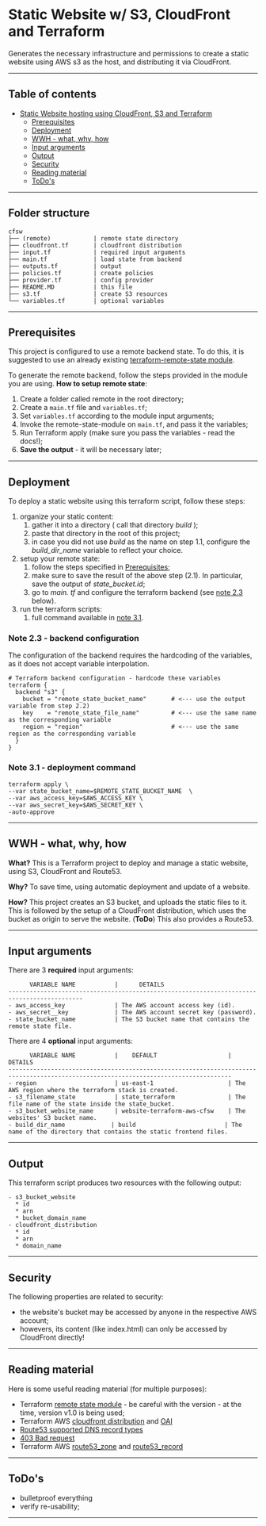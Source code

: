 # Static Website w/ S3, CloudFront and Terraform

Generates the necessary infrastructure and permissions to create a static website using AWS s3 as the host, and distributing it via CloudFront. 
<hr />


## Table of contents
- [Static Website hosting using CloudFront, S3 and Terraform](#static-website-hosting-using-cloudfront-s3-and-terraform)
    - [Prerequisites](#prerequisites)
    - [Deployment](#deployment)
    - [WWH - what, why, how](#wwh---what-why-how)
    - [Input arguments](#input-arguments)
    - [Output](#output)
    - [Security](#security)
    - [Reading material](#reading-material)
    - [ToDo's](#todos)
<hr />


## Folder structure
```
cfsw
├── (remote)            | remote state directory
├── cloudfront.tf       | cloudfront distribution
├── input.tf            | required input arguments
├── main.tf             | load state from backend
├── outputs.tf          | output 
├── policies.tf         | create policies
├── provider.tf         | config provider
├── README.MD           | this file
├── s3.tf               | create S3 resources
└── variables.tf        | optional variables
```
<hr />




## Prerequisites
This project is configured to use a remote backend state. To do this, it is suggested to use an already existing [terraform-remote-state module](https://registry.terraform.io/modules/rafaelmarques7/remote-state/aws/1.1.0).

To generate the remote backend, follow the steps provided in the module you are using. **How to setup remote state**:

1. Create a folder called remote in the root directory;
2. Create a `main.tf` file and `variables.tf`;
3. Set `variables.tf` according to the module input arguments;
4. Invoke the remote-state-module on `main.tf`, and pass it the variables;
2. Run Terraform apply (make sure you pass the variables - read the docs!);
3. **Save the output** - it will be necessary later;
<hr />

## Deployment
To deploy a static website using this terraform script, follow these steps:

1. organize your static content:
    1. gather it into a directory ( call that directory *build* );
    2. paste that directory in the root of this project;
    3. in case you did not use *build* as the name on step 1.1, configure the *build_dir_name* variable to reflect your choice. 
2. setup your remote state:
    1. follow  the steps specified in [Prerequisites](#prerequisites);
    2. make sure to save the result of the above step (2.1). In particular, save the output of *state_bucket.id*;
    3. go to *main. tf* and configure the terraform backend (see [note 2.3](#note-2.3) below).
3. run the terraform scripts:
    1. full command available in [note 3.1](#note-3.1).


### **Note 2.3** - backend configuration

The configuration of the backend requires the hardcoding of the variables, as it does not accept variable interpolation. 
```
# Terraform backend configuration - hardcode these variables
terraform {
  backend "s3" {
    bucket = "remote_state_bucket_name"       # <--- use the output variable from step 2.2)
    key    = "remote_state_file_name"         # <--- use the same name as the corresponding variable
    region = "region"                         # <--- use the same region as the corresponding variable
  }
}
```

### **Note 3.1** - deployment command
```
terraform apply \
--var state_bucket_name=$REMOTE_STATE_BUCKET_NAME  \
--var aws_access_key=$AWS_ACCESS_KEY \
--var aws_secret_key=$AWS_SECRET_KEY \
-auto-approve
```
<hr />

## WWH - what, why, how
**What?** This is a Terraform project to deploy and manage a static website, using S3, CloudFront and Route53.

**Why?** To save time, using automatic deployment and update of a website. 

**How?** This project creates an S3 bucket, and uploads the static files to it. This is followed by the setup of a CloudFront distribution, which uses the bucket as origin to serve the website. (**ToDo**) This also provides a Route53.

<hr />


## Input arguments
There are 3 **required** input arguments:
```
      VARIABLE NAME           |      DETAILS
-------------------------------------------------------------------------------------------
- aws_access_key              | The AWS account access key (id).
- aws_secret__key             | The AWS account secret key (password).
- state_bucket_name           | The S3 bucket name that contains the remote state file.
```

There are 4 **optional** input arguments:
```
      VARIABLE NAME           |    DEFAULT                    |  DETAILS
-------------------------------------------------------------------------------------------------------------------------------------     
- region                      | us-east-1                     | The AWS region where the terraform stack is created.
- s3_filename_state           | state_terraform               | The file name of the state inside the state_bucket.
- s3_bucket_website_name      | website-terraform-aws-cfsw    | The websites' S3 bucket name.
- build_dir_name             | build                         | The name of the directory that contains the static frontend files.
```

<hr />


## Output 
This terraform script produces two resources with the following output:
```
- s3_bucket_website
  * id                 
  * arn               
  * bucket_domain_name 
- cloudfront_distribution
  * id          
  * arn         
  * domain_name 
```
<hr />


## Security
The following properties are related to security:
  
  * the website's bucket may be accessed by anyone in the respective AWS account;
  * howevers, its content (like index.html) can only be accessed by CloudFront directly!
<hr />

## Reading material
Here is some useful reading material (for multiple purposes):

* Terraform [remote state module](https://registry.terraform.io/modules/rafaelmarques7/remote-state/aws/1.0.0) - be careful with the version - at the time, version v1.0 is being used;
* Terraform AWS [cloudfront distribution](https://www.terraform.io/docs/providers/aws/r/cloudfront_distribution.html) and [OAI](https://www.terraform.io/docs/providers/aws/r/cloudfront_origin_access_identity.html)
* [Route53 supported DNS record types](https://docs.aws.amazon.com/en_us/Route53/latest/DeveloperGuide/ResourceRecordTypes.html)
* [403 Bad request](https://aws.amazon.com/pt/premiumsupport/knowledge-center/resolve-cloudfront-bad-request-error/)
* Terraform AWS [route53_zone](https://www.terraform.io/docs/providers/aws/r/route53_zone.html) and [route53_record](https://www.terraform.io/docs/providers/aws/r/route53_record.html)
<hr />

## ToDo's
  * bulletproof everything
  * verify re-usability;
<hr />